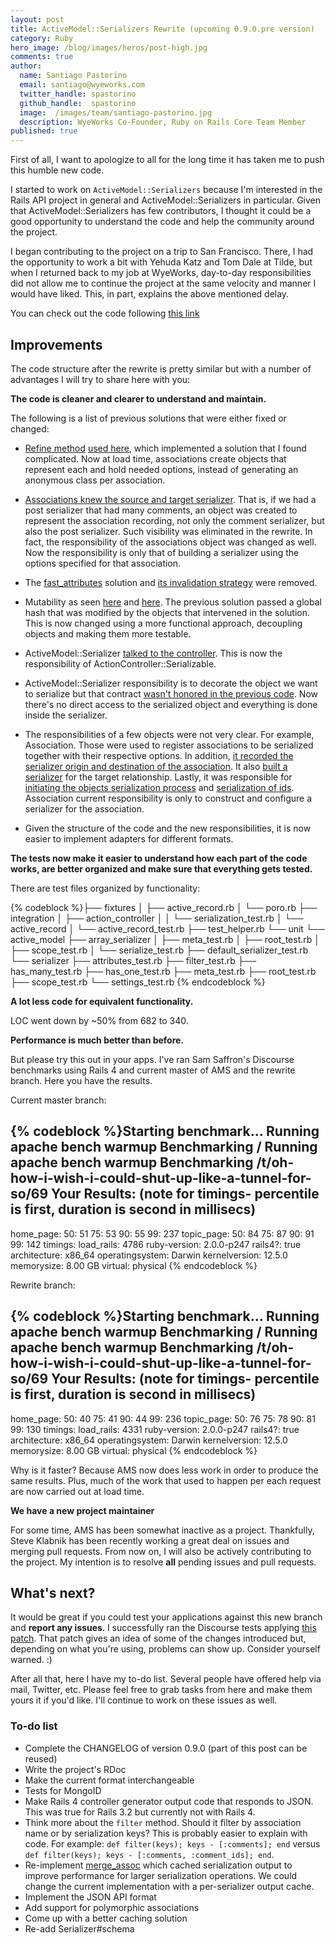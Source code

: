 ```yaml
---
layout: post
title: ActiveModel::Serializers Rewrite (upcoming 0.9.0.pre version)
category: Ruby
hero_image: /blog/images/heros/post-high.jpg
comments: true
author:
  name: Santiago Pastorino
  email: santiago@wyeworks.com
  twitter_handle: spastorino
  github_handle:  spastorino
  image:  /images/team/santiago-pastorino.jpg
  description: WyeWorks Co-Founder, Ruby on Rails Core Team Member
published: true
---
```


First of all, I want to apologize to all for the long time it has taken me to push this humble new code. 

I started to work on `ActiveModel::Serializers` because I'm interested in the Rails API project in general and ActiveModel::Serializers in particular. Given that ActiveModel::Serializers has few contributors, I thought it could be a good opportunity to understand the code and help the community around the project.

<!--more-->

I began contributing to the project on a trip to San Francisco. There, I had the opportunity to work a bit with Yehuda Katz and Tom Dale at Tilde, but when I returned back to my job at WyeWorks, day-to-day responsibilities did not allow me to continue the project at the same velocity and manner I would have liked. This, in part, explains the above mentioned delay.

You can check out the code following [this link](https://github.com/rails-api/active_model_serializers/compare/919bb3840107...c65d387705ec)

## Improvements

The code structure after the rewrite is pretty similar but with a number of advantages I will try to share here with you:

**The code is cleaner and clearer to understand and maintain.**

The following is a list of previous solutions that were either fixed or changed:

- [Refine method](https://github.com/rails-api/active_model_serializers/blob/731528e1/lib/active_model/serializer/associations.rb#L7-29) [used here](https://github.com/rails-api/active_model_serializers/blob/731528e1/lib/active_model/serializer.rb#L128), which implemented a solution that I found complicated. Now at load time, associations create objects that represent each and hold needed options, instead of generating an anonymous class per association.

- [Associations knew the source and target serializer](https://github.com/rails-api/active_model_serializers/blob/731528e1/lib/active_model/serializer/associations.rb#L49-56). That is, if we had a post serializer that had many comments, an object was created to represent the association recording, not only the comment serializer, but also the post serializer. Such visibility was eliminated in the rewrite. In fact, the responsibility of the associations object was changed as well. Now the responsibility is only that of building a serializer using the options specified for that association.

- The [fast_attributes](https://github.com/rails-api/active_model_serializers/blob/731528e1/lib/active_model/serializer.rb#L453-467) solution and [its invalidation strategy](https://github.com/rails-api/active_model_serializers/blob/731528e1/lib/active_model/serializer.rb#L105-111) were removed.

- Mutability as seen [here](https://github.com/rails-api/active_model_serializers/blob/731528e1/lib/active_model/serializer.rb#L395) and [here](https://github.com/rails-api/active_model_serializers/blob/731528e1/lib/active_model/serializer.rb#L418). The previous solution passed a global hash that was modified by the objects that intervened in the solution. This is now changed using a more functional approach, decoupling objects and making them more testable.

- ActiveModel::Serializer [talked to the controller](https://github.com/rails-api/active_model_serializers/blob/731528e1/lib/active_model/serializer.rb#L260-287).
This is now the responsibility of ActionController::Serializable.

- ActiveModel::Serializer responsibility is to decorate the object we want to serialize but that contract [wasn't honored in the previous code](https://github.com/rails-api/active_model_serializers/blob/731528e1/lib/active_model/serializer/associations.rb#L137). Now there's no direct access to the serialized object and everything is done inside the serializer.

- The responsibilities of a few objects were not very clear. 
For example, Association.
Those were used to register associations to be serialized together with their respective options. In addition, [it recorded the serializer origin and destination of the association](https://github.com/rails-api/active_model_serializers/blob/731528e1/lib/active_model/serializer/associations.rb#L49-56). It also [built a serializer](https://github.com/rails-api/active_model_serializers/blob/731528e1/lib/active_model/serializer/associations.rb#L92-100) for the target relationship. Lastly, it was responsible for [initiating the objects serialization process](https://github.com/rails-api/active_model_serializers/blob/731528e1/lib/active_model/serializer/associations.rb#L122-126) and [serialization of ids](https://github.com/rails-api/active_model_serializers/blob/731528e1/lib/active_model/serializer/associations.rb#L134-143). Association current responsibility is only to construct and configure a serializer for the association.

- Given the structure of the code and the new responsibilities, it is now easier to implement adapters for different formats.


**The tests now make it easier to understand how each part of the code works, are better organized and make sure that everything gets tested.**

There are test files organized by functionality:

{% codeblock %}├── fixtures
│   ├── active_record.rb
│   └── poro.rb
├── integration
│   ├── action_controller
│   │   └── serialization_test.rb
│   └── active_record
│       └── active_record_test.rb
├── test_helper.rb
└── unit
    └── active_model
        ├── array_serializer
        │   ├── meta_test.rb
        │   ├── root_test.rb
        │   ├── scope_test.rb
        │   └── serialize_test.rb
        ├── default_serializer_test.rb
        └── serializer
            ├── attributes_test.rb
            ├── filter_test.rb
            ├── has_many_test.rb
            ├── has_one_test.rb
            ├── meta_test.rb
            ├── root_test.rb
            ├── scope_test.rb
            └── settings_test.rb
{% endcodeblock %}

**A lot less code for equivalent functionality.**

LOC went down by ~50% from 682 to 340.

**Performance is much better than before.**

But please try this out in your apps. I've ran Sam Saffron's Discourse benchmarks using Rails 4 and current master of AMS and the rewrite branch. Here you have the results.

Current master branch:

{% codeblock %}Starting benchmark...
Running apache bench warmup
Benchmarking /
Running apache bench warmup
Benchmarking /t/oh-how-i-wish-i-could-shut-up-like-a-tunnel-for-so/69
Your Results: (note for timings- percentile is first, duration is second in millisecs)
---
home_page:
 50: 51
 75: 53
 90: 55
 99: 237
topic_page:
 50: 84
 75: 87
 90: 91
 99: 142
timings:
 load_rails: 4786
ruby-version: 2.0.0-p247
rails4?: true
architecture: x86_64
operatingsystem: Darwin
kernelversion: 12.5.0
memorysize: 8.00 GB
virtual: physical
{% endcodeblock %}

Rewrite branch:

{% codeblock %}Starting benchmark...
Running apache bench warmup
Benchmarking /
Running apache bench warmup
Benchmarking /t/oh-how-i-wish-i-could-shut-up-like-a-tunnel-for-so/69
Your Results: (note for timings- percentile is first, duration is second in millisecs)
---
home_page:
 50: 40
 75: 41
 90: 44
 99: 236
topic_page:
 50: 76
 75: 78
 90: 81
 99: 130
timings:
 load_rails: 4331
ruby-version: 2.0.0-p247
rails4?: true
architecture: x86_64
operatingsystem: Darwin
kernelversion: 12.5.0
memorysize: 8.00 GB
virtual: physical
{% endcodeblock %}

Why is it faster? Because AMS now does less work in order to produce the same results. Plus, much of the work that used to happen per each request are now carried out at load time.

**We have a new project maintainer**

For some time, AMS has been somewhat inactive as a project. Thankfully, Steve Klabnik has been recently working a great deal on issues and merging pull requests. From now on, I will also be actively contributing to the project. My intention is to resolve **all** pending issues and pull requests.

## What's next?

It would be great if you could test your applications against this new branch and **report any issues**. I successfully ran the Discourse tests applying [this patch](https://gist.github.com/spastorino/6991672). That patch gives an idea of some of the changes introduced but, depending on what you're using, problems can show up. Consider yourself warned. :)

After all that, here I have my to-do list. Several people have offered help via mail, Twitter, etc. Please feel free to grab tasks from here and make them yours it if you'd like. I'll continue to work on these issues as well.

### To-do list

- Complete the CHANGELOG of version 0.9.0 (part of this post can be reused)
- Write the project's RDoc
- Make the current format interchangeable
- Tests for MongoID
- Make Rails 4 controller generator output code that responds to JSON. This was true for Rails 3.2 but currently not with Rails 4.
- Think more about the `filter` method. Should it filter by association name or by serialization keys? This is probably easier to explain with code. For example: `def filter(keys); keys - [:comments]; end` versus `def filter(keys); keys - [:comments, :comment_ids]; end`.
- Re-implement [merge_assoc](https://github.com/rails-api/active_model_serializers/blob/731528e1/lib/active_model/serializer.rb#L430-449) which cached serialization output to improve performance for larger serialization operations. We could change the current implementation with a per-serializer output cache.
- Implement the JSON API format
- Add support for polymorphic associations
- Come up with a better caching solution
- Re-add Serializer#schema
